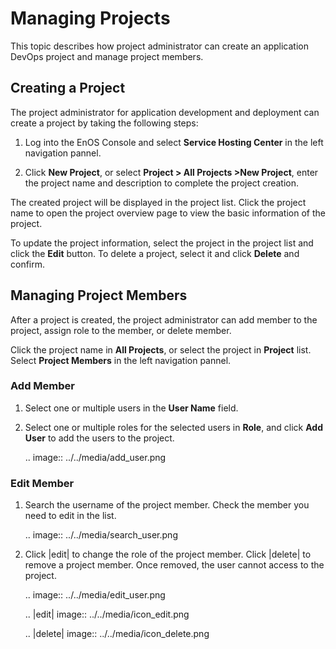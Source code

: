 # Managing Projects

This topic describes how project administrator can create an application DevOps project and manage project members.

## Creating a Project

The project administrator for application development and deployment can create a project by taking the following steps:

1. Log into the EnOS Console and select **Service Hosting Center** in the left navigation pannel.

2. Click **New Project**, or select  **Project > All Projects >New Project**, enter the project name and description to complete the project creation.

The created project will be displayed in the project list. Click the project name to open the project overview page to view the basic information of the project.

To update the project information, select the project in the project list and click the **Edit** button. To delete a project, select it and click **Delete** and confirm.

## Managing Project Members

After a project is created, the project administrator can add member to the project, assign role to the member, or delete member.

Click the project name in **All Projects**, or select the project in **Project** list. Select **Project Members** in the left navigation pannel.

### Add Member

1. Select one or multiple users in the **User Name** field.

2. Select one or multiple roles for the selected users in **Role**, and click **Add User** to add the users to the project.

   .. image:: ../../media/add_user.png



### Edit Member

1. Search the username of the project member. Check the member you need to edit in the list.

   .. image:: ../../media/search_user.png

2. Click |edit| to change the role of the project member. Click |delete| to remove a project member. Once removed, the user cannot access to the project.

   .. image:: ../../media/edit_user.png
   
   .. |edit| image:: ../../media/icon_edit.png

   .. |delete| image:: ../../media/icon_delete.png


<!--

## Managing Role Permissions

The project administrator can manage the role permissions of project members by taking the following steps:

1. In the menu bar, click **System Management > Role Management**.

2. Select the role you want to manage, then check or remove the permission items assigned to the role.

3. Click **Update Role Permissions** to complete the configuration.

   .. image:: ../../media/manage_role.png

-->

<!--end-->